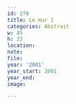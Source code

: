 ```yaml
---
id: 270
title: Le mur 1
categories: Abstrait
w: 45
h: 33
location:
note:
file:
year: '2001'
year_start: 2001
year_end:
image:

---
```


